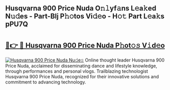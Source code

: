 ## Husqvarna 900 Price Nuda O𝚗𝚕yf𝚊ns L𝚎a𝚔ed N𝚞𝚍es - Part-Blj P𝚑𝚘tos Vi𝚍𝚎o - H𝚘𝚝 Part L𝚎a𝚔s pPU7Q

# <h2><a href="http://kf6vrwd.oniu.top/?m=Husqvarna+900+Price+Nuda">🔗👉 🔴 Husqvarna 900 Price Nuda P𝚑ot𝚘𝚜 V𝚒d𝚎o</a></h2>

[![Husqvarna 900 Price Nuda Nu𝚍e𝚜](https://i.imgur.com/0qMVB7G.gif)](http://kf6vrwd.oniu.top/?m=Husqvarna+900+Price+Nuda)
Online thought leader Husqvarna 900 Price Nuda, acclaimed for disseminating dance and lifestyle knowledge, through performances and personal vlogs. Trailblazing technologist Husqvarna 900 Price Nuda, recognized for their innovative solutions and commitment to advancing technology.  
